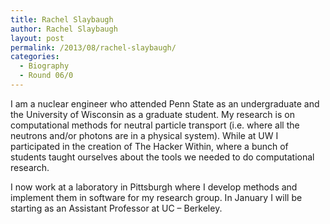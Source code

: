 ```yaml
---
title: Rachel Slaybaugh
author: Rachel Slaybaugh
layout: post
permalink: /2013/08/rachel-slaybaugh/
categories:
  - Biography
  - Round 06/0
---
```

I am a nuclear engineer who attended Penn State as an undergraduate and the University of Wisconsin as a graduate student. My research is on computational methods for neutral particle transport (i.e. where all the neutrons and/or photons are in a physical system). While at UW I participated in the creation of The Hacker Within, where a bunch of students taught ourselves about the tools we needed to do computational research.

I now work at a laboratory in Pittsburgh where I develop methods and implement them in software for my research group. In January I will be starting as an Assistant Professor at UC &#8211; Berkeley.